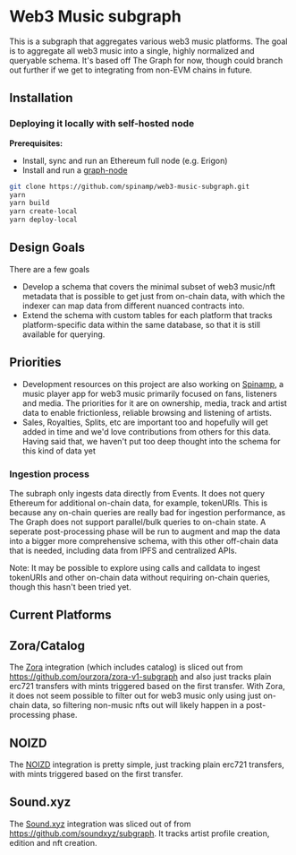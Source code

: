 # Web3 Music subgraph

This is a subgraph that aggregates various web3 music platforms. The goal is to aggregate all web3 music into a single, highly normalized and queryable schema. It's based off The Graph for now, though could branch out further if we get to integrating from non-EVM chains in future.

## Installation

### Deploying it locally with self-hosted node

**Prerequisites:**

- Install, sync and run an Ethereum full node (e.g. Erigon)
- Install and run a [graph-node](https://github.com/graphprotocol/graph-node#quick-start)

```bash
git clone https://github.com/spinamp/web3-music-subgraph.git
yarn
yarn build
yarn create-local
yarn deploy-local
```

## Design Goals
There are a few goals
 - Develop a schema that covers the minimal subset of web3 music/nft metadata that is possible to get just from on-chain data, with which the indexer can map data from different nuanced contracts into.
 - Extend the schema with custom tables for each platform that tracks platform-specific data within the same database, so that it is still available for querying.

## Priorities
 - Development resources on this project are also working on [Spinamp](https://spinamp.xyz/), a music player app for web3 music primarily focused on fans, listeners and media. The priorities for it are on ownership, media, track and artist data to enable frictionless, reliable browsing and listening of artists.
 - Sales, Royalties, Splits, etc are important too and hopefully will get added in time and we'd love contributions from others for this data. Having said that, we haven't put too deep thought into the schema for this kind of data yet

### Ingestion process
The subraph only ingests data directly from Events. It does not query Ethereum for additional on-chain data, for example, tokenURIs. This is because any on-chain queries are really bad for ingestion performance, as The Graph does not support parallel/bulk queries to on-chain state. A seperate post-processing phase will be run to augment and map the data into a bigger more comprehensive schema, with this other off-chain data that is needed, including data from IPFS and centralized APIs.

Note: It may be possible to explore using calls and calldata to ingest tokenURIs and other on-chain data without requiring on-chain queries, though this hasn't been tried yet.

## Current Platforms

## Zora/Catalog
The [Zora](https://zora.co/) integration (which includes catalog) is sliced out from https://github.com/ourzora/zora-v1-subgraph and also just tracks plain erc721 transfers with mints triggered based on the first transfer. With Zora, it does not seem possible to filter out for web3 music only using just on-chain data, so filtering non-music nfts out will likely happen in a post-processing phase.

## NOIZD
The [NOIZD](https://noizd.com/) integration is pretty simple, just tracking plain erc721 transfers, with mints triggered based on the first transfer.

## Sound.xyz
The [Sound.xyz](https://sound.xyz/) integration was sliced out of from https://github.com/soundxyz/subgraph. It tracks artist profile creation, edition and nft creation.


